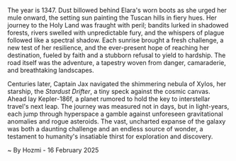 
The year is 1347.  Dust billowed behind Elara's worn boots as she urged her mule onward, the setting sun painting the Tuscan hills in fiery hues.  Her journey to the Holy Land was fraught with peril; bandits lurked in shadowed forests, rivers swelled with unpredictable fury, and the whispers of plague followed like a spectral shadow.  Each sunrise brought a fresh challenge, a new test of her resilience, and the ever-present hope of reaching her destination, fueled by faith and a stubborn refusal to yield to hardship.  The road itself was the adventure, a tapestry woven from danger, camaraderie, and breathtaking landscapes.

Centuries later, Captain Jax navigated the shimmering nebula of Xylos, her starship, the *Stardust Drifter*, a tiny speck against the cosmic canvas.  Ahead lay Kepler-186f, a planet rumored to hold the key to interstellar travel's next leap.  The journey was measured not in days, but in light-years, each jump through hyperspace a gamble against unforeseen gravitational anomalies and rogue asteroids. The vast, uncharted expanse of the galaxy was both a daunting challenge and an endless source of wonder, a testament to humanity's insatiable thirst for exploration and discovery.

~ By Hozmi - 16 February 2025
